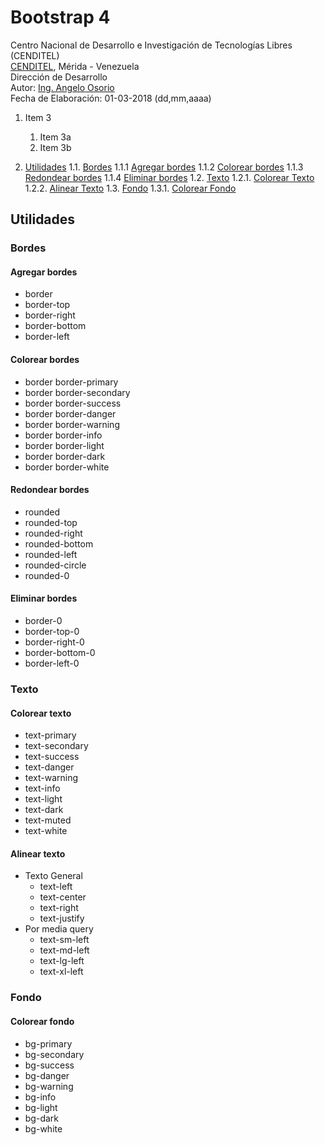 # Bootstrap 4
Centro Nacional de Desarrollo e Investigación de Tecnologías Libres (CENDITEL) <br>
[CENDITEL](https://www.cenditel.gob.ve/), Mérida - Venezuela<br>
Dirección de Desarrollo<br>
Autor: [Ing. Angelo Osorio](https://twitter.com/Engel_PAIN)<br>
Fecha de Elaboración: 01-03-2018 (dd,mm,aaaa)

1. Item 3
   1. Item 3a
   1. Item 3b


1. [Utilidades](#utilidades)
    1.1. [Bordes](#bordes)
        1.1.1  [Agregar bordes](#agregar-bordes)
        1.1.2  [Colorear bordes](#colorear-bordes)
        1.1.3  [Redondear bordes](#redondear-bordes)
        1.1.4  [Eliminar bordes](#eliminar-bordes)
    1.2. [Texto](#texto)
        1.2.1. [Colorear Texto](#colorear-texto)
        1.2.2. [Alinear Texto](#alinear-texto)
    1.3. [Fondo](#fondo)
        1.3.1. [Colorear Fondo](#colorear-fondo)

## Utilidades

### Bordes

#### Agregar bordes
  * border
  * border-top
  * border-right
  * border-bottom
  * border-left

#### Colorear bordes
  * border border-primary
  * border border-secondary
  * border border-success
  * border border-danger
  * border border-warning
  * border border-info
  * border border-light
  * border border-dark
  * border border-white

#### Redondear bordes
  * rounded
  * rounded-top
  * rounded-right
  * rounded-bottom
  * rounded-left
  * rounded-circle
  * rounded-0

#### Eliminar bordes
  * border-0
  * border-top-0
  * border-right-0
  * border-bottom-0
  * border-left-0

### Texto

#### Colorear texto
  * text-primary
  * text-secondary
  * text-success
  * text-danger
  * text-warning
  * text-info
  * text-light
  * text-dark
  * text-muted
  * text-white

#### Alinear texto
  * Texto General
    * text-left
    * text-center
    * text-right
    * text-justify
  * Por media query
    * text-sm-left
    * text-md-left
    * text-lg-left
    * text-xl-left

### Fondo

#### Colorear fondo
  * bg-primary
  * bg-secondary
  * bg-success
  * bg-danger
  * bg-warning
  * bg-info
  * bg-light
  * bg-dark
  * bg-white